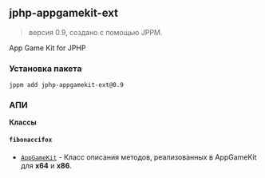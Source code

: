## jphp-appgamekit-ext

> версия 0.9, создано с помощью JPPM.

App Game Kit for JPHP

### Установка пакета

```
jppm add jphp-appgamekit-ext@0.9
```

### АПИ

**Классы**

#### `fibonaccifox`

- [`AppGameKit`](/docs/classes/fibonaccifox/) - Класс описания методов, реализованных в AppGameKit для <b>x64</b> и <b>x86</b>.
